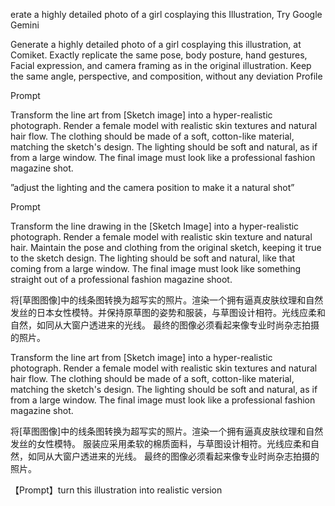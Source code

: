 
erate a highly detailed photo of a girl cosplaying this Illustration,
Try Google Gemini

Generate a highly detailed photo of a girl cosplaying this illustration, at Comiket. Exactly replicate the same pose, body posture, hand gestures, Facial expression, and camera framing as in the original illustration. Keep the same angle, perspective, and composition, without any deviation
Profile


Prompt

Transform the line art from [Sketch image] into a hyper-realistic photograph. Render a female model with realistic skin textures and natural hair flow. The clothing should be made of a soft, cotton-like material, matching the sketch's design. The lighting should be soft and natural, as if from a large window. The final image must look like a professional fashion magazine shot.

”adjust the lighting and the camera position to make it a natural shot”

Prompt

Transform the line drawing in the [Sketch Image] into a hyper-realistic photograph. Render a female model with realistic skin texture and natural hair. Maintain the pose and clothing from the original sketch, keeping it true to the sketch design. The lighting should be soft and natural, like that coming from a large window. The final image must look like something straight out of a professional fashion magazine shoot.

将[草图图像]中的线条图转换为超写实的照片。渲染一个拥有逼真皮肤纹理和自然发丝的日本女性模特。并保持原草图的姿势和服装，与草图设计相符。光线应柔和自然，如同从大窗户透进来的光线。 最终的图像必须看起来像专业时尚杂志拍摄的照片。

Transform the line art from [Sketch image] into a hyper-realistic photograph. Render a female model with realistic skin textures and natural hair flow. 
The clothing should be made of a soft, cotton-like material, matching the sketch's design. The lighting should be soft and natural, as if from a large window. 
The final image must look like a professional fashion magazine shot.

将[草图图像]中的线条图转换为超写实的照片。渲染一个拥有逼真皮肤纹理和自然发丝的女性模特。
服装应采用柔软的棉质面料，与草图设计相符。光线应柔和自然，如同从大窗户透进来的光线。
最终的图像必须看起来像专业时尚杂志拍摄的照片。




【Prompt】turn this illustration into realistic version


